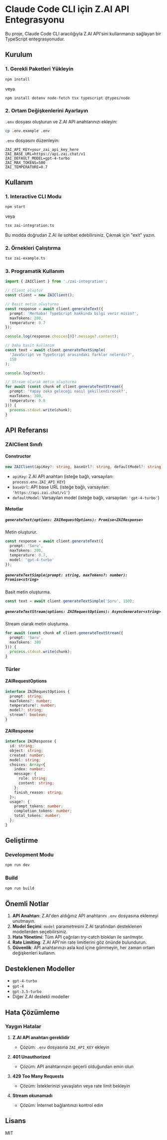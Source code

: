 # Claude Code CLI için Z.AI API Entegrasyonu

Bu proje, Claude Code CLI aracılığıyla Z.AI API'sini kullanmanızı sağlayan bir TypeScript entegrasyonudur.

## Kurulum

### 1. Gerekli Paketleri Yükleyin

```bash
npm install
```

veya

```bash
npm install dotenv node-fetch tsx typescript @types/node
```

### 2. Ortam Değişkenlerini Ayarlayın

`.env` dosyası oluşturun ve Z.AI API anahtarınızı ekleyin:

```bash
cp .env.example .env
```

`.env` dosyasını düzenleyin:

```env
ZAI_API_KEY=your_zai_api_key_here
ZAI_BASE_URL=https://api.zai.chat/v1
ZAI_DEFAULT_MODEL=gpt-4-turbo
ZAI_MAX_TOKENS=500
ZAI_TEMPERATURE=0.7
```

## Kullanım

### 1. Interactive CLI Modu

```bash
npm start
```

veya

```bash
tsx zai-integration.ts
```

Bu modda doğrudan Z.AI ile sohbet edebilirsiniz. Çıkmak için "exit" yazın.

### 2. Örnekleri Çalıştırma

```bash
tsx zai-example.ts
```

### 3. Programatik Kullanım

```typescript
import { ZAIClient } from './zai-integration';

// Client oluştur
const client = new ZAIClient();

// Basit metin oluşturma
const response = await client.generateText({
  prompt: 'Merhaba! TypeScript hakkında bilgi verir misin?',
  maxTokens: 200,
  temperature: 0.7
});

console.log(response.choices[0]?.message?.content);

// Daha basit kullanım
const text = await client.generateTextSimple(
  'JavaScript ve TypeScript arasındaki farklar nelerdir?',
  150
);

console.log(text);

// Stream olarak metin oluşturma
for await (const chunk of client.generateTextStream({
  prompt: 'Yapay zeka geleceği nasıl şekillendirecek?',
  maxTokens: 300,
  temperature: 0.8
})) {
  process.stdout.write(chunk);
}
```

## API Referansı

### ZAIClient Sınıfı

#### Constructor

```typescript
new ZAIClient(apiKey?: string, baseUrl?: string, defaultModel?: string)
```

- `apiKey`: Z.AI API anahtarı (isteğe bağlı, varsayılan: `process.env.ZAI_API_KEY`)
- `baseUrl`: API base URL (isteğe bağlı, varsayılan: `'https://api.zai.chat/v1'`)
- `defaultModel`: Varsayılan model (isteğe bağlı, varsayılan: `'gpt-4-turbo'`)

#### Metotlar

##### `generateText(options: ZAIRequestOptions): Promise<ZAIResponse>`

Metin oluşturur.

```typescript
const response = await client.generateText({
  prompt: 'Soru',
  maxTokens: 200,
  temperature: 0.7,
  model: 'gpt-4-turbo'
});
```

##### `generateTextSimple(prompt: string, maxTokens?: number): Promise<string>`

Basit metin oluşturma.

```typescript
const text = await client.generateTextSimple('Soru', 150);
```

##### `generateTextStream(options: ZAIRequestOptions): AsyncGenerator<string>`

Stream olarak metin oluşturma.

```typescript
for await (const chunk of client.generateTextStream({
  prompt: 'Soru',
  maxTokens: 300
})) {
  process.stdout.write(chunk);
}
```

### Türler

#### ZAIRequestOptions

```typescript
interface ZAIRequestOptions {
  prompt: string;
  maxTokens?: number;
  temperature?: number;
  model?: string;
  stream?: boolean;
}
```

#### ZAIResponse

```typescript
interface ZAIResponse {
  id: string;
  object: string;
  created: number;
  model: string;
  choices: Array<{
    index: number;
    message: {
      role: string;
      content: string;
    };
    finish_reason: string;
  }>;
  usage?: {
    prompt_tokens: number;
    completion_tokens: number;
    total_tokens: number;
  };
}
```

## Geliştirme

### Development Modu

```bash
npm run dev
```

### Build

```bash
npm run build
```

## Önemli Notlar

1. **API Anahtarı**: Z.AI'den aldığınız API anahtarını `.env` dosyasına eklemeyi unutmayın.
2. **Model Seçimi**: `model` parametresini Z.AI tarafından desteklenen modellerden seçebilirsiniz.
3. **Hata Yönetimi**: Tüm API çağrıları try-catch blokları ile sarılmıştır.
4. **Rate Limiting**: Z.AI API'nin rate limitlerini göz önünde bulundurun.
5. **Güvenlik**: API anahtarınızı asla kod içine gömmeyin, her zaman ortam değişkenleri kullanın.

## Desteklenen Modeller

- `gpt-4-turbo`
- `gpt-4`
- `gpt-3.5-turbo`
- Diğer Z.AI destekli modeller

## Hata Çözümleme

### Yaygın Hatalar

1. **Z.AI API anahtarı gereklidir**
   - Çözüm: `.env` dosyasına `ZAI_API_KEY` ekleyin

2. **401 Unauthorized**
   - Çözüm: API anahtarınızın geçerli olduğundan emin olun

3. **429 Too Many Requests**
   - Çözüm: İsteklerinizi yavaşlatın veya rate limit bekleyin

4. **Stream okunamadı**
   - Çözüm: İnternet bağlantınızı kontrol edin

## Lisans

MIT